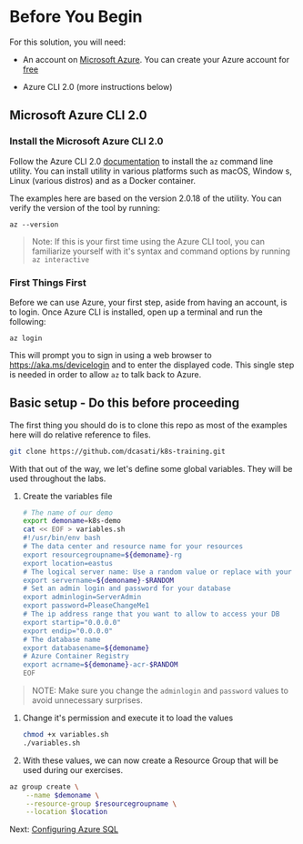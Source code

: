 # Before You Begin

For this solution, you will need:

* An account on [Microsoft Azure](https://azure.microsoft.com). You can
create your Azure account for [free](https://azure.microsoft.com/en-us/free/)

* Azure CLI 2.0 (more instructions below)

## Microsoft Azure CLI 2.0

### Install the Microsoft Azure CLI 2.0

Follow the Azure CLI 2.0 [documentation](https://docs.microsoft.com/en-us/cli/azure/install-azure-cli) to install the `az` command line utility. You can install utility in various platforms such as macOS, Window
s, Linux (various distros) and as a Docker container.

The examples here are based on the version 2.0.18 of the utility. You can verify the version of the tool by running:

```
az --version
```

> Note: If this is your first time using the Azure CLI tool, you can familiarize yourself with it's syntax and command options by running `az interactive`

### First Things First

Before we can use Azure, your first step, aside from having an account, is to login. Once Azure CLI is installed, open up a terminal and run the following:

```
az login
```

This will prompt you to sign in using a web browser to https://aka.ms/devicelogin and to enter the displayed code. This single step is needed in order to allow `az` to talk back to Azure.

## Basic setup - Do this before proceeding

The first thing you should do is to clone this repo as most of the examples here will do relative reference to files.

```bash
git clone https://github.com/dcasati/k8s-training.git
```

With that out of the way, we let's define some global variables. They will be used throughout the labs.

1. Create the variables file

    ```bash
    # The name of our demo
    export demoname=k8s-demo
    cat << EOF > variables.sh
    #!/usr/bin/env bash
    # The data center and resource name for your resources
    export resourcegroupname=${demoname}-rg
    export location=eastus
    # The logical server name: Use a random value or replace with your own value (do not capitalize)
    export servername=${demoname}-$RANDOM
    # Set an admin login and password for your database
    export adminlogin=ServerAdmin
    export password=PleaseChangeMe1
    # The ip address range that you want to allow to access your DB
    export startip="0.0.0.0"
    export endip="0.0.0.0"
    # The database name
    export databasename=${demoname}
    # Azure Container Registry
    export acrname=${demoname}-acr-$RANDOM
    EOF
    ```
> NOTE: Make sure you change the `adminlogin` and `password` values to avoid unnecessary surprises.

1. Change it's permission and execute it to load the values
    ```bash
    chmod +x variables.sh
    ./variables.sh
    ```
1. With these values, we can now create a Resource Group that will be used during our exercises.

```bash
az group create \
    --name $demoname \
    --resource-group $resourcegroupname \
    --location $location
```

Next: [Configuring Azure SQL](02-configuring-azure-sql.md)

